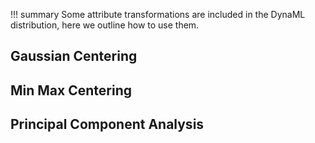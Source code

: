 !!! summary
    Some attribute transformations are included in the DynaML distribution, here we outline how to use them.


## Gaussian Centering

## Min Max Centering

## Principal Component Analysis
